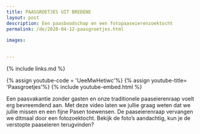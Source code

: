 ```yaml
---
title: PAASGROETJES UIT BREDENE
layout: post
description: Een paasboodschap en een fotopaaseierenzoektocht
permalink: /de/2020-04-12-paasgroetjes.html
    
images: 

    
---
```


{% include links.md %}

{% assign youtube-code = 'UeeMwHetiwc'%}
{% assign youtube-title= 'Paasgroetjes'%}
{% include youtube-embed.html %}

Een paasvakantie zonder gasten en onze traditionele paaseierenraap voelt erg bevreemdend aan. Met deze video laten we jullie graag weten dat we jullie missen en een fijne Pasen toewensen.
De paaseierenraap vervangen we ditmaal door een fotozoektocht. Bekijk de foto’s aandachtig, kun je de verstopte paaseieren terugvinden?






